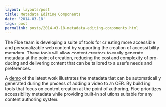 ```yaml
---
layout: layouts/post
title: Metadata Editing Components
date: '2014-03-18'
tags: post
permalink: posts/2014-03-18-metadata-editing-components.html
---
```

<p>The Floe team is developing a suite of tools for cr
eating more accessible and
personalizable web content by supporting the creation of accessi
bility metadata.
These tools will allow content creators to easily generate metadata at the point of creation,
reducing the cost and complexity of pro-ducing and delivering content that can be tailored to a user’s needs and preferences.</p>
<p>A <a href="https://metadata.floeproject.org/demos/metadata/index
.html">demo</a>
of the latest work illustrates the metadata that can be automaticall
y generated during the process of adding a video to an OER. By build
ing tools that focus on content creation at the point of authoring,
Floe prioritizes accessibility metadata while providing built-in sol
utions suitable for any content authoring system.
</p>
